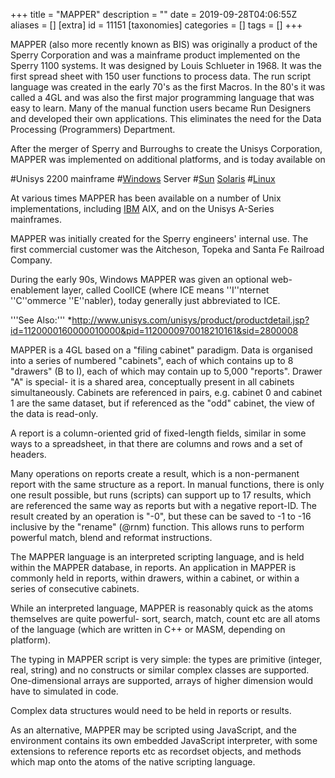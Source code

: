 +++
title = "MAPPER"
description = ""
date = 2019-09-28T04:06:55Z
aliases = []
[extra]
id = 11151
[taxonomies]
categories = []
tags = []
+++



MAPPER (also more recently known as BIS) was originally a product of the Sperry Corporation and was a mainframe product implemented on the Sperry 1100 systems. It was designed by Louis Schlueter in 1968. It was the first spread sheet with 150 user functions to process data. The run script language was created in the early 70's as the first Macros. In the 80's it was called a 4GL and was also the first major programming language that was easy to learn. Many of the manual function users became Run Designers and developed their own applications. This eliminates the need for the Data Processing (Programmers) Department.

After the merger of Sperry and Burroughs to create the Unisys Corporation, MAPPER was implemented on additional platforms, and is today available on

#Unisys 2200 mainframe
#[Windows](https://rosettacode.org/wiki/Windows) Server
#[Sun](https://rosettacode.org/wiki/Sun) [Solaris](https://rosettacode.org/wiki/Solaris)
#[Linux](https://rosettacode.org/wiki/Linux)

At various times MAPPER has been available on a number of Unix implementations, including [IBM](https://rosettacode.org/wiki/IBM) AIX, and on the Unisys A-Series mainframes.

MAPPER was initially created for the Sperry engineers' internal use.
The first commercial customer was the Aitcheson, Topeka and Santa Fe Railroad Company.

During the early 90s, Windows MAPPER was given an optional web-enablement layer, called CoolICE (where ICE means ''I''nternet ''C''ommerce ''E''nabler),
today generally just abbreviated to ICE.

'''See Also:'''
*http://www.unisys.com/unisys/product/productdetail.jsp?id=1120000160000010000&pid=1120000970018210161&sid=2800008

MAPPER is a 4GL based on a "filing cabinet" paradigm.  Data is organised into a series of numbered "cabinets", each of which contains up to 8 "drawers" (B to I), each of which may contain up to 5,000 "reports".  Drawer "A" is special- it is a shared area, conceptually present in all cabinets simultaneously.  Cabinets are referenced in pairs, e.g. cabinet 0 and cabinet 1 are the same dataset, but if referenced as the "odd" cabinet, the view of the data is read-only.

A report is a column-oriented grid of fixed-length fields, similar in some ways to a spreadsheet, in that there are columns and rows and a set of headers.

Many operations on reports create a result, which is a non-permanent report with the same structure as a report.  In manual functions, there is only one result possible, but runs (scripts) can support up to 17 results, which are referenced the same way as reports but with a negative report-ID.  The result created by an operation is "-0", but these can be saved to -1 to -16 inclusive by the "rename" (@rnm) function.  This allows runs to perform powerful match, blend and reformat instructions.

The MAPPER language is an interpreted scripting language, and is held within the MAPPER database, in reports.  An application in MAPPER is commonly held in reports, within drawers, within a cabinet, or within a series of consecutive cabinets.

While an interpreted language, MAPPER is reasonably quick as the atoms themselves are quite powerful- sort, search, match, count etc are all atoms of the language (which are written in C++ or MASM, depending on platform).

The typing in MAPPER script is very simple: the types are primitive (integer, real, string) and no constructs or similar complex classes are supported.  One-dimensional arrays are supported, arrays of higher dimension would have to simulated in code.

Complex data structures would need to be held in reports or results.

As an alternative, MAPPER may be scripted using JavaScript, and the environment contains its own embedded JavaScript interpreter, with some extensions to reference reports etc as recordset objects, and methods which map onto the atoms of the native scripting language.
